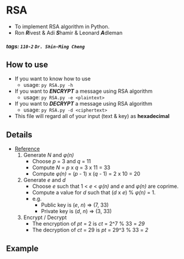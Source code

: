 # RSA

- To implement RSA algorithm in Python.
- Ron ***R***ivest & Adi ***S***hamir & Leonard ***A***dleman

##### tags: `110-2` `Dr. Shin-Ming Cheng`

## How to use

- If you want to know how to use
	- usage: `py RSA.py -h`
- If you want to ***ENCRYPT*** a message using RSA algorithm
	- usage: `py RSA.py -e <plaintext>`
- If you want to ***DECRYPT*** a message using RSA algorithm
	- usage: `py RSA.py -d <ciphertext>`
- This file will regard all of your input (text & key) as **hexadecimal**

## Details

- [Reference](https://www.cs.utexas.edu/~mitra/honors/soln.html)
	1. Generate *N* and *φ(n)*
		- Choose *p* = 3 and *q* = 11
		- Compute *N* = *p* x *q* = 3 x 11 = 33
		- Compute *φ(n)* = (*p* - 1) x (*q* - 1) = 2 x 10 = 20
	2. Generate *e* and *d*
		- Choose *e* such that 1 < *e* < *φ(n)* and *e* and *φ(n)* are coprime.
		- Compute a value for *d* such that (*d* x *e*) % *φ(n)* = 1.
	   	- e.g. 
	   		- Public key is (*e*, *n*) => (7, 33)
	    	- Private key is (*d*, *n*) => (3, 33)
	3. Encrypt / Decrypt
		- The encryption of *pt* =  2 is *ct* = 2^7 % 33 = *29*
		- The decryption of *ct* = 29 is *pt* = 29^3 % 33 = *2*

## Example

